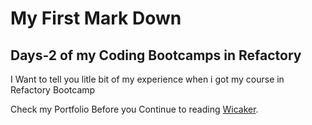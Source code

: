 # My First Mark Down

## Days-2 of my Coding Bootcamps in Refactory

<p>I Want to tell you litle bit of my experience when i got my course in Refactory Bootcamp</p>


Check my Portfolio Before you Continue to reading [Wicaker](https://wicaker.github.io "Wicaker-Portfolio").




